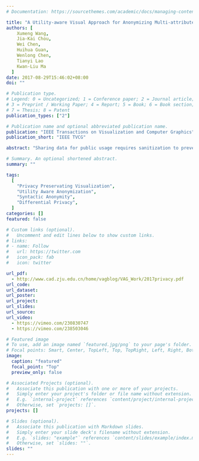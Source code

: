 ```yaml
---
# Documentation: https://sourcethemes.com/academic/docs/managing-content/

title: "A Utility-aware Visual Approach for Anonymizing Multi-attribute Tabular Data."
authors: [
    Xumeng Wang,
    Jia-Kai Chou,
    Wei Chen,
    Huihua Guan,
    Wenlong Chen,
    Tianyi Lao
    Kwan-Liu Ma
  ]
date: 2017-08-29T15:46:02+08:00
doi: ""

# Publication type.
# Legend: 0 = Uncategorized; 1 = Conference paper; 2 = Journal article;
# 3 = Preprint / Working Paper; 4 = Report; 5 = Book; 6 = Book section;
# 7 = Thesis; 8 = Patent
publication_types: ["2"]

# Publication name and optional abbreviated publication name.
publication: "IEEE Transactions on Visualization and Computer Graphics"
publication_short: "IEEE TVCG"

abstract: "Sharing data for public usage requires sanitization to prevent sensitive information from leaking. Previous studies have presented methods for creating privacy preserving visualizations. However, few of them provide sufcient feedback to users on how much utility is reduced (or preserved) during such a process. To address this, we design a visual interface along with a data manipulation pipeline that allows users to gauge utility loss while interactively and iteratively handling privacy issues in their data. Widely known and discussed types of privacy models, i.e., syntactic anonymity and differential privacy, are integrated and compared under different use case scenarios. Case study results on a variety of examples demonstrate the effectiveness of our approach."

# Summary. An optional shortened abstract.
summary: ""

tags:
  [
    "Privacy Preservating Visualization",
    "Utility Aware Anonymization",
    "Syntactic Anonymity",
    "Differential Privacy",
  ]
categories: []
featured: false

# Custom links (optional).
#   Uncomment and edit lines below to show custom links.
# links:
# - name: Follow
#   url: https://twitter.com
#   icon_pack: fab
#   icon: twitter

url_pdf:
  - http://www.cad.zju.edu.cn/home/vagblog/VAG_Work/2017privacy.pdf
url_code:
url_dataset:
url_poster:
url_project:
url_slides:
url_source:
url_video:
  - https://vimeo.com/230830747
  - https://vimeo.com/238503046

# Featured image
# To use, add an image named `featured.jpg/png` to your page's folder.
# Focal points: Smart, Center, TopLeft, Top, TopRight, Left, Right, BottomLeft, Bottom, BottomRight.
image:
  caption: "featured"
  focal_point: "Top"
  preview_only: false

# Associated Projects (optional).
#   Associate this publication with one or more of your projects.
#   Simply enter your project's folder or file name without extension.
#   E.g. `internal-project` references `content/project/internal-project/index.md`.
#   Otherwise, set `projects: []`.
projects: []

# Slides (optional).
#   Associate this publication with Markdown slides.
#   Simply enter your slide deck's filename without extension.
#   E.g. `slides: "example"` references `content/slides/example/index.md`.
#   Otherwise, set `slides: ""`.
slides: ""
---
```

